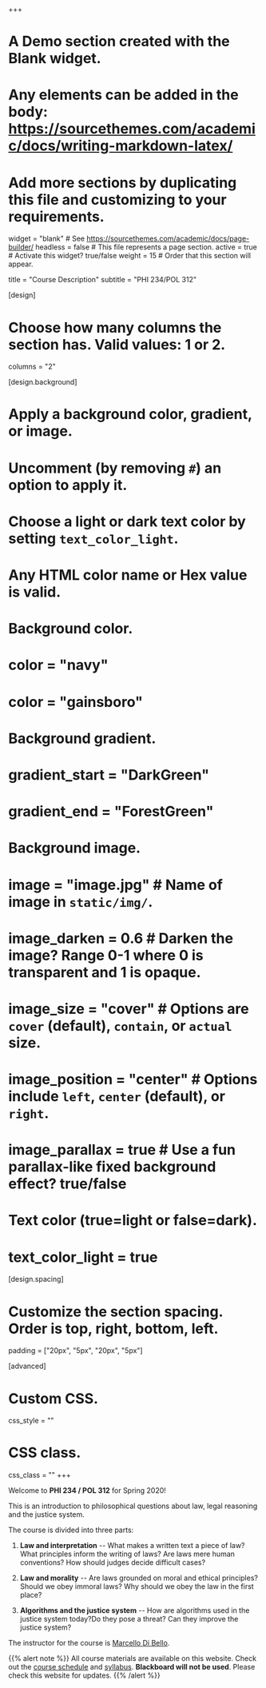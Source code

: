+++
# A Demo section created with the Blank widget.
# Any elements can be added in the body: https://sourcethemes.com/academic/docs/writing-markdown-latex/
# Add more sections by duplicating this file and customizing to your requirements.

widget = "blank"  # See https://sourcethemes.com/academic/docs/page-builder/
headless = false  # This file represents a page section.
active = true  # Activate this widget? true/false
weight = 15  # Order that this section will appear.

title = "Course Description"
subtitle = "PHI 234/POL 312"

[design]
  # Choose how many columns the section has. Valid values: 1 or 2.
  columns = "2"

[design.background]
  # Apply a background color, gradient, or image.
  #   Uncomment (by removing `#`) an option to apply it.
  #   Choose a light or dark text color by setting `text_color_light`.
  #   Any HTML color name or Hex value is valid.

  # Background color.
  # color = "navy"
  # color =  "gainsboro"
  
  # Background gradient.
  # gradient_start = "DarkGreen"
  # gradient_end = "ForestGreen"
  
  # Background image.
  # image = "image.jpg"  # Name of image in `static/img/`.
  # image_darken = 0.6  # Darken the image? Range 0-1 where 0 is transparent and 1 is opaque.
  # image_size = "cover"  #  Options are `cover` (default), `contain`, or `actual` size.
  # image_position = "center"  # Options include `left`, `center` (default), or `right`.
  # image_parallax = true  # Use a fun parallax-like fixed background effect? true/false
  
  # Text color (true=light or false=dark).
  # text_color_light = true

[design.spacing]
  # Customize the section spacing. Order is top, right, bottom, left.
  padding = ["20px", "5px", "20px", "5px"]

[advanced]
 # Custom CSS. 
 css_style = ""
 
 # CSS class.
 css_class = ""
+++

Welcome to **PHI 234 / POL 312** for Spring 2020! 

This is an introduction to philosophical questions about law, legal reasoning and the justice system. 

The course is divided into three parts:

1. **Law and interpretation** --  What makes a written text a piece of law? What principles inform the writing of laws? Are laws mere human conventions? How should judges decide difficult cases?

2. **Law and morality** --  Are laws grounded on moral and ethical principles? Should we obey immoral laws? Why should we obey the law in the first place? 

3. **Algorithms and the justice system** -- How are algorithms used in the justice system today?Do they pose a threat? 
Can they improve the justice system?

The instructor for the course is [Marcello Di Bello](#about). 


{{% alert note %}}
All course materials are available on this website. Check out the [course schedule](#schedule) and [syllabus][syll].  **Blackboard will not be used**. Please check this website for updates. 
{{% /alert %}}

[syll]: http://www.marcellodibello.com/PHI234/resources/PhiLaw-Syllabus2020.pdf
